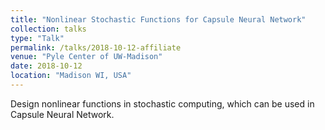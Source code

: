 ```yaml
---
title: "Nonlinear Stochastic Functions for Capsule Neural Network"
collection: talks
type: "Talk"
permalink: /talks/2018-10-12-affiliate
venue: "Pyle Center of UW-Madison"
date: 2018-10-12
location: "Madison WI, USA"
---
```


Design nonlinear functions in stochastic computing, which can be used in Capsule Neural Network.
